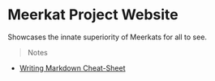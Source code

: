 ﻿# Meerkat Project Website

Showcases the innate superiority of Meerkats for all to see.

> Notes

+ [Writing Markdown Cheat-Sheet](md-tutorial.html)
